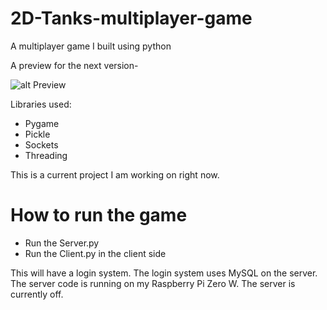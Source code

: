 # 2D-Tanks-multiplayer-game
A multiplayer game I built using python

A preview for the next version-

![alt Preview](https://i.ibb.co/R0qnjwH/preview-img.jpg)

Libraries used:
- Pygame
- Pickle
- Sockets
- Threading

This is a current project I am working on right now.

# How to run the game
- Run the Server.py
- Run the Client.py in the client side

This will have a login system. The login system uses MySQL
on the server.
The server code is running on my Raspberry Pi Zero W.
The server is currently off.

